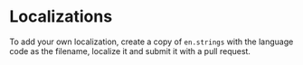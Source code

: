 # Localizations

To add your own localization, create a copy of `en.strings` with the language code as the filename, localize it and submit it with a pull request.

